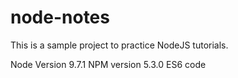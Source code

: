 # node-notes
 This is a sample project to practice NodeJS tutorials.

 Node Version 9.7.1
 NPM version 5.3.0
 ES6 code